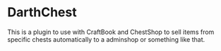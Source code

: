 # DarthChest

This is a plugin to use with CraftBook and ChestShop to sell items from specific chests automatically to a adminshop or something like that.

